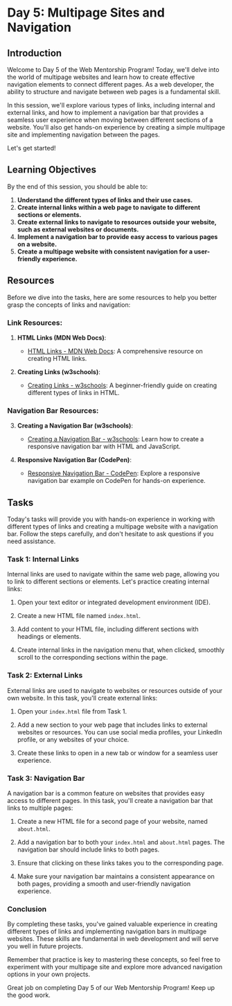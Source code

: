 # Day 5: Multipage Sites and Navigation

## Introduction

Welcome to Day 5 of the Web Mentorship Program! Today, we'll delve into the world of multipage websites and learn how to create effective navigation elements to connect different pages. As a web developer, the ability to structure and navigate between web pages is a fundamental skill.

In this session, we'll explore various types of links, including internal and external links, and how to implement a navigation bar that provides a seamless user experience when moving between different sections of a website. You'll also get hands-on experience by creating a simple multipage site and implementing navigation between the pages.

Let's get started!

## Learning Objectives

By the end of this session, you should be able to:

1. **Understand the different types of links and their use cases.**
2. **Create internal links within a web page to navigate to different sections or elements.**
3. **Create external links to navigate to resources outside your website, such as external websites or documents.**
4. **Implement a navigation bar to provide easy access to various pages on a website.**
5. **Create a multipage website with consistent navigation for a user-friendly experience.**

## Resources

Before we dive into the tasks, here are some resources to help you better grasp the concepts of links and navigation:

### Link Resources:

1. **HTML Links (MDN Web Docs)**:
   - [HTML Links - MDN Web Docs](https://developer.mozilla.org/en-US/docs/Web/HTML/Element/a): A comprehensive resource on creating HTML links.

2. **Creating Links (w3schools)**:
   - [Creating Links - w3schools](https://www.w3schools.com/html/html_links.asp): A beginner-friendly guide on creating different types of links in HTML.

### Navigation Bar Resources:

3. **Creating a Navigation Bar (w3schools)**:
   - [Creating a Navigation Bar - w3schools](https://www.w3schools.com/howto/howto_js_topnav.asp): Learn how to create a responsive navigation bar with HTML and JavaScript.

4. **Responsive Navigation Bar (CodePen)**:
   - [Responsive Navigation Bar - CodePen](https://codepen.io/enxaneta/pen/jegbEo): Explore a responsive navigation bar example on CodePen for hands-on experience.

## Tasks

Today's tasks will provide you with hands-on experience in working with different types of links and creating a multipage website with a navigation bar. Follow the steps carefully, and don't hesitate to ask questions if you need assistance.

### Task 1: Internal Links

Internal links are used to navigate within the same web page, allowing you to link to different sections or elements. Let's practice creating internal links:

1. Open your text editor or integrated development environment (IDE).

2. Create a new HTML file named `index.html`.

3. Add content to your HTML file, including different sections with headings or elements.

4. Create internal links in the navigation menu that, when clicked, smoothly scroll to the corresponding sections within the page.

### Task 2: External Links

External links are used to navigate to websites or resources outside of your own website. In this task, you'll create external links:

1. Open your `index.html` file from Task 1.

2. Add a new section to your web page that includes links to external websites or resources. You can use social media profiles, your LinkedIn profile, or any websites of your choice.

3. Create these links to open in a new tab or window for a seamless user experience.

### Task 3: Navigation Bar

A navigation bar is a common feature on websites that provides easy access to different pages. In this task, you'll create a navigation bar that links to multiple pages:

1. Create a new HTML file for a second page of your website, named `about.html`.

2. Add a navigation bar to both your `index.html` and `about.html` pages. The navigation bar should include links to both pages.

3. Ensure that clicking on these links takes you to the corresponding page.

4. Make sure your navigation bar maintains a consistent appearance on both pages, providing a smooth and user-friendly navigation experience.

### Conclusion

By completing these tasks, you've gained valuable experience in creating different types of links and implementing navigation bars in multipage websites. These skills are fundamental in web development and will serve you well in future projects.

Remember that practice is key to mastering these concepts, so feel free to experiment with your multipage site and explore more advanced navigation options in your own projects.

Great job on completing Day 5 of our Web Mentorship Program! Keep up the good work.